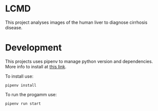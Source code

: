 # LCMD

This project analyses images of the human liver to diagnose cirrhosis disease.


# Development

This projects uses pipenv to manage python version and dependencies.
More info to install at [this link](https://thoughtbot.com/blog/how-to-manage-your-python-projects-with-pipenv).

To install use:

    pipenv install

To run the progamm use:

    pipenv run start
